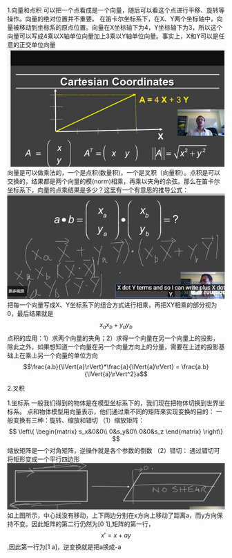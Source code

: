 1.向量和点积
 可以把一个点看成是一个向量，随后可以看这个点进行平移、旋转等操作。向量的绝对位置并不重要。
 在笛卡尔坐标系下，在X、Y两个坐标轴中，向量被移动到坐标系的原点位置。向量在X坐标轴下为4，Y坐标轴下为3，所以这个向量可以写成4乘以X轴单位向量加上3乘以Y轴单位向量。事实上，X和Y可以是任意的正交单位向量
![](/Computer_Graphics/images/2.png)
向量是可以做乘法的，一个是点积(数量积)，一个是叉积（向量积）。点积是可以交换的，结果都是两个向量的模(norm)相乘，再乘以夹角的余弦。那么在笛卡尔坐标系下，向量的点乘结果是多少？这里有一个有意思的推导公式：
![](/Computer_Graphics/images/3.png)把每一个向量写成X、Y坐标系下的组合方式进行相乘，再把XY相乘的部分视为0，最后结果就是$$x_ax_b+y_ay_b$$
点积的应用：1）求两个向量的夹角；2）求得一个向量在另一个向量上的投影，除此之外，如果想知道一个向量在另一个向量方向上的分量，需要在上述的投影基础上在乘上另一个向量的单位方向$$\frac{a.b}{\lVert{a}\rVert}*\frac{a}{\lVert{a}\rVert} = \frac{a.b}{\lVert{a}\rVert^2}a$$

2.叉积

1.坐标系
一般我们得到的物体是在模型坐标系下的，我们现在把物体切换到世界坐标系。
点和物体模型用向量表示，他们通过乘不同的矩阵来实现变换的目的：
一般变换有三种：旋转、缩放和错切
（1）缩放矩阵：
$$
\left\{
  \begin{matrix}
   s_x&0&0\\
   0&s_y&0\\
   0&0&s_z
  \end{matrix}
\right\}
$$
缩放矩阵是一个对角矩阵，逆操作就是各个参数的倒数
（2）错切：
通过错切可将矩形变成一个平行四边形
![](/Computer_Graphics/images/1.png)
如上图所示，中心线没有移动，上下两边分别在x方向上移动了距离a，而y方向保持不变。因此矩阵的第二行仍然为[0 1],矩阵的第一行，$$x'=x+ay$$,因此第一行为[1 a]，逆变换就是把a换成-a